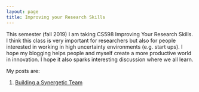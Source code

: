 ```yaml
---
layout: page
title: Improving your Research Skills
---
```


This semester (fall 2019) I am taking CS598 Improving Your Research Skills.
I think this class is very important for researchers but also for people
interested in working in high uncertainty environments (e.g. start ups).
I hope my blogging helps people and myself create a more productive world in
innovation.
I hope it also sparks interesting discussion where we all learn.

My posts are:

1) [Building a Synergetic Team](/_posts/2019-10-28-synergetic-team)
